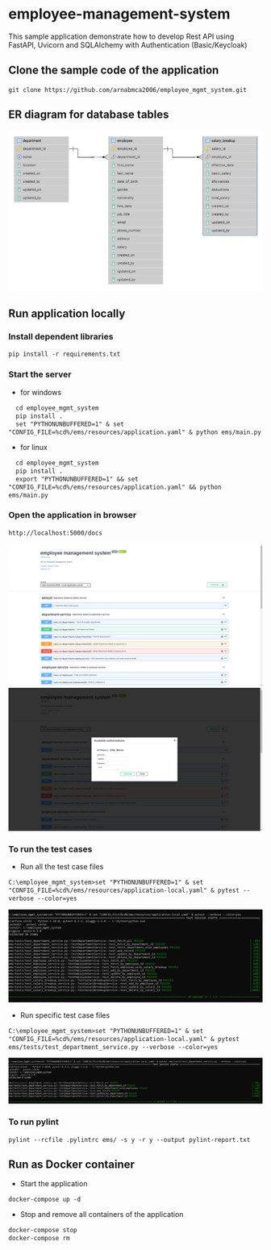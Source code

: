 # employee-management-system

This sample application demonstrate how to develop Rest API using FastAPI, Uvicorn and SQLAlchemy with Authentication (Basic/Keycloak)


## Clone the sample code of the application
```
git clone https://github.com/arnabmca2006/employee_mgmt_system.git
```


## ER diagram for database tables
![Alt text](images/erd.png?raw=true "ER Diagram")


## Run application locally

### Install dependent libraries
```
pip install -r requirements.txt
```

### Start the server
- for windows
```
  cd employee_mgmt_system
  pip install .
  set "PYTHONUNBUFFERED=1" & set "CONFIG_FILE=%cd%/ems/resources/application.yaml" & python ems/main.py
```
- for linux
```
  cd employee_mgmt_system
  pip install .
  export "PYTHONUNBUFFERED=1" && set "CONFIG_FILE=%cd%/ems/resources/application.yaml" && python ems/main.py
```

### Open the application in browser
```
http://localhost:5000/docs
```
![Alt text](images/api_docs.png?raw=true "API Documentation")
![Alt text](images/api_docs_auth.png?raw=true "API Documentation with Auth")

### To run the test cases
- Run all the test case files
```
C:\employee_mgmt_system>set "PYTHONUNBUFFERED=1" & set "CONFIG_FILE=%cd%/ems/resources/application-local.yaml" & pytest --verbose --color=yes
```
![Alt text](images/all_test_cases.png?raw=true "all_test_cases")
- Run specific test case files
```
C:\employee_mgmt_system>set "PYTHONUNBUFFERED=1" & set "CONFIG_FILE=%cd%/ems/resources/application-local.yaml" & pytest ems/tests/test_department_service.py --verbose --color=yes
```
![Alt text](images/test_department_service.png?raw=true "test_department_service")

### To run pylint
```
pylint --rcfile .pylintrc ems/ -s y -r y --output pylint-report.txt
```


## Run as Docker container

- Start the application
```
docker-compose up -d
```

- Stop and remove all containers of the application
```
docker-compose stop
docker-compose rm
```

